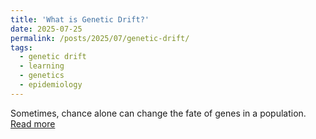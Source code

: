 ```yaml
---
title: 'What is Genetic Drift?'
date: 2025-07-25
permalink: /posts/2025/07/genetic-drift/
tags:
  - genetic drift
  - learning
  - genetics
  - epidemiology
---
```


Sometimes, chance alone can change the fate of genes in a population.
[Read more](/posts/2025/07/genetic-drift/)
<!--more-->

<object data="/files/genetic_drift.html" width="100%" height="700px" type="text/html" style="border:none;"></object>

